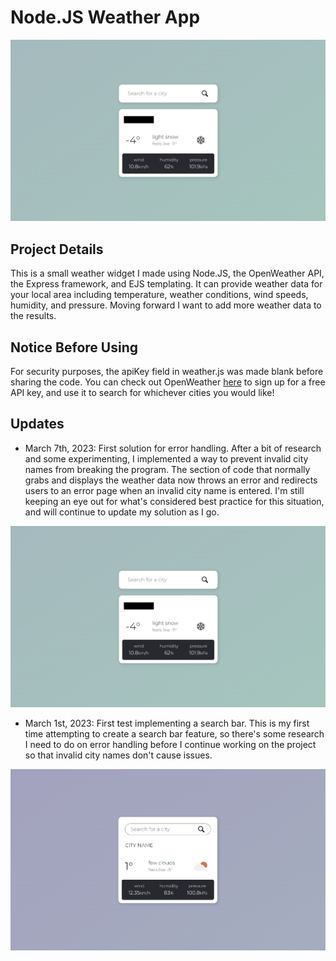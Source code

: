 # Node.JS Weather App

![](public/screenshots/screenshot4-weather.png)

## Project Details

This is a small weather widget I made using Node.JS, the OpenWeather API, the Express framework, and EJS templating.
It can provide weather data for your local area including temperature, weather conditions, wind speeds, humidity, and pressure.
Moving forward I want to add more weather data to the results.

## Notice Before Using

For security purposes, the apiKey field in weather.js was made blank before sharing the code.
You can check out OpenWeather [here](https://openweathermap.org/) to sign up for a free API key, and use it to search for whichever cities you would like!


## Updates

- March 7th, 2023: First solution for error handling. After a bit of research and some experimenting, I implemented a way to prevent invalid city names from breaking the program. The section of code that normally grabs and displays the weather data now throws an error and redirects users to an error page when an invalid city name is entered. I'm still keeping an eye out for what's considered best practice for this situation, and will continue to update my solution as I go.

![](public/screenshots/screenshot4-weather.png)

- March 1st, 2023: First test implementing a search bar. This is my first time attempting to create a search bar feature, so there's some research I need to do on error handling before I continue working on the project so that invalid city names don't cause issues.

![](public/screenshots/screenshot2.png)
